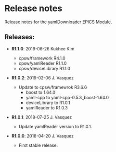 # Release notes

Release notes for the yamlDownloader EPICS Module.

## Releases:
* __R1.1.0__: 2019-06-26 Kukhee Kim
    - cpsw/framework     R4.1.0
    - cpsw/yamlReader    R1.1.0
    - cpsw/deviceLibrary R1.1.0

* __R1.0.2__: 2019-02-06 J. Vasquez
  * Update to cpsw/framewrok R3.6.6
    - boost to 1.64.0
    - yaml-cpp to yaml-cpp-0.5.3_boost-1.64.0
    - deviceLibrary to R1.0.1
    - yamlReader to R1.0.3

* __R1.0.1__: 2018-07-25 J. Vasquez
  * Update yamlReader version to R1.0.1.

* __R1.0.0__: 2018-04-20 J. Vasquez
  * First stable release.

